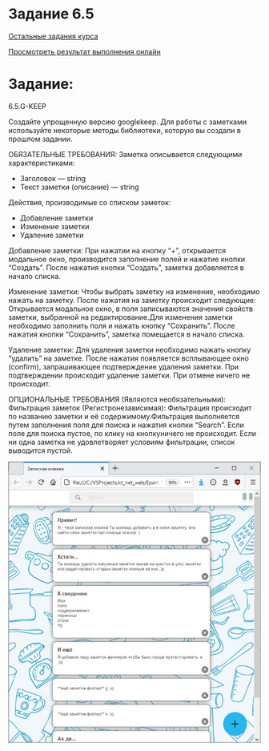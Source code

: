 # Задание 6.5

[Остальные задания курса](https://github.com/IgorBrv/xt_net_web "Остальные задания курса")

[Просмотреть результат выполнения онлайн](http://htmlpreview.github.io/?https://github.com/IgorBrv/xt_net_web/blob/master/Epam%20TestTasks/Task%206.0/Task%206.5/index.html "Просмотреть результат выполнения онлайн")

# Задание:

6.5.G-KEEP

Создайте упрощенную версию googlekeep.
Для работы с заметками используйте некоторые методы библиотеки, которую вы создали в прошлом задании.

ОБЯЗАТЕЛЬНЫЕ ТРЕБОВАНИЯ:
Заметка описывается следующими характеристиками:
 - Заголовок — string
 - Текст заметки (описание) — string
 
Действия, производимые со списком заметок:

- Добавление заметки
- Изменение заметки
- Удаление заметки

Добавление заметки: При нажатии на кнопку “+”, открывается модальное окно, производится заполнение полей и нажатие кнопки “Создать”. После нажатия кнопки “Создать”, заметка добавляется в начало списка.

Изменение заметки: Чтобы выбрать заметку на изменение, необходимо нажать на заметку. После нажатия на заметку происходит следующие: Открывается модальное окно, в поля записываются значения свойств заметки, выбранной на редактирование.Для изменения заметки необходимо заполнить поля и нажать кнопку “Сохранить”. После нажатия кнопки “Сохранить”, заметка помещается в начало списка. 

Удаление заметки: Для удаления заметки необходимо нажать кнопку “удалить” на заметке. После нажатия появляется всплывающее окно (confirm), запрашивающее подтверждение удаления заметки. При подтверждении происходит удаление заметки. При отмене ничего не происходит.

ОПЦИОНАЛЬНЫЕ ТРЕБОВАНИЯ (Являются необязательными):
Фильтрация заметок (Регистронезависимая): Фильтрация происходит по названию заметки и её содержимому.Фильтрация выполняется путем заполнения поля для поиска и нажатия кнопки “Search”. Если поле для поиска пустое, по клику на кнопкуничего не происходит. Если ни одна заметка не удовлетворяет условиям фильтрации, список выводится пустой.

![preview](resources/6.5.jpg)